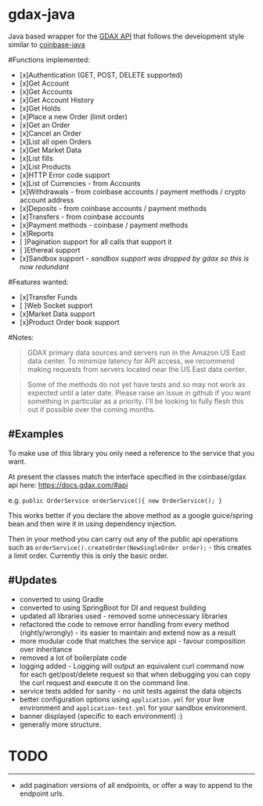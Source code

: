 # gdax-java
Java based wrapper for the [GDAX API](https://docs.gdax.com/#introduction) that follows the development style similar to [coinbase-java](https://github.com/coinbase/coinbase-java)

#Functions implemented:
* [x]Authentication (GET, POST, DELETE supported)
* [x]Get Account
* [x]Get Accounts
* [x]Get Account History
* [x]Get Holds
* [x]Place a new Order (limit order)
* [x]Get an Order
* [x]Cancel an Order
* [x]List all open Orders
* [x]Get Market Data
* [x]List fills
* [x]List Products
* [x]HTTP Error code support
* [x]List of Currencies - from Accounts
* [x]Withdrawals - from coinbase accounts / payment methods / crypto account address
* [x]Deposits - from coinbase accounts / payment methods
* [x]Transfers - from coinbase accounts
* [x]Payment methods - coinbase / payment methods
* [x]Reports
* [ ]Pagination support for all calls that support it
* [ ]Ethereal support
* [x]Sandbox support - *sandbox support was dropped by gdax so this is now redundant*
    
#Features wanted:
* [x]Transfer Funds
* [ ]Web Socket support
* [x]Market Data support
* [x]Product Order book support

#Notes:
>GDAX primary data sources and servers run in the Amazon US East data center. To minimize latency for API access, we recommend making requests from servers located near the US East data center.

>Some of the methods do not yet have tests and so may not work as expected until a later date. Please raise an issue in github if you want something in particular as a priority. I'll be looking to fully flesh this out if possible over the coming months.

#Examples
--------
To make use of this library you only need a reference to the service that you want.

At present the classes match the interface specified in the coinbase/gdax api here: https://docs.gdax.com/#api

e.g. 
`public OrderService orderService(){
    new OrderService();
}`

This works better if you declare the above method as a google guice/spring bean and then wire it in using dependency injection.

Then in your method you can carry out any of the public api operations such as `orderService().createOrder(NewSingleOrder order);` - this creates a limit order. Currently this is only the basic order.

#Updates
--------
- converted to using Gradle
- converted to using SpringBoot for DI and request building
- updated all libraries used - removed some unnecessary libraries
- refactored the code to remove error handling from every method (rightly/wrongly) - its easier to maintain and extend now as a result
- more modular code that matches the service api - favour composition over inheritance
- removed a lot of boilerplate code
- logging added - Logging will output an equivalent curl command now for each get/post/delete request so that when debugging you can copy the curl request and execute it on the command line.
- service tests added for sanity - no unit tests against the data objects
- better configuration options using `application.yml` for your live environment and `application-test.yml` for your sandbox environment.
- banner displayed (specific to each environment) :)
- generally more structure.

# TODO
-------
- add pagination versions of all endpoints, or offer a way to append to the endpoint urls.
